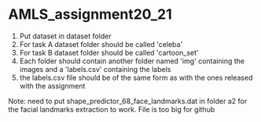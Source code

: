 # AMLS_assignment20_21
1. Put dataset in dataset folder
2. For task A dataset folder should  be called 'celeba'
3. For task B dataset folder should be called 'cartoon_set'
4. Each folder should contain another folder named 'img' containing the images and a 'labels.csv' containing the labels
5. the labels.csv file should be of the same form as with the ones released with the assignment

Note: need to put shape_predictor_68_face_landmarks.dat in folder a2 for the facial landmarks extraction to work. File is too big for github
